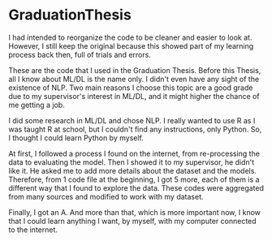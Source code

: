 # GraduationThesis
I had intended to reorganize the code to be cleaner and easier to look at. 
However, I still keep the original because this showed part of my learning process back then, full of trials and errors.

These are the code that I used in the Graduation Thesis.
Before this Thesis, all I know about ML/DL is the name only.
I didn't even have any sight of the existence of NLP.
Two main reasons I choose this topic are a good grade due to my supervisor's interest in ML/DL, and it might higher the chance of me getting a job.

I did some research in ML/DL and chose NLP.
I really wanted to use R as I was taught R at school, but I couldn't find any instructions, only Python.
So, I thought I could learn Python by myself.

At first, I followed a process I found on the internet, from re-processing the data to evaluating the model.
Then I showed it to my supervisor, he didn't like it. He asked me to add more details about the dataset and the models.
Therefore, from 1 code file at the beginning, I got 5 more, each of them is a different way that I found to explore the data.
These codes were aggregated from many sources and modified to work with my dataset.

Finally, I got an A.
And more than that, which is more important now, I know that I could learn anything I want, by myself, with my computer connected to the internet.
